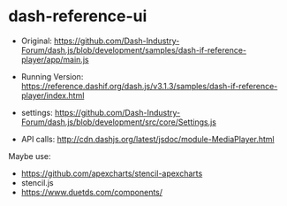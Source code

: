 # dash-reference-ui

 - Original: https://github.com/Dash-Industry-Forum/dash.js/blob/development/samples/dash-if-reference-player/app/main.js
 - Running Version: https://reference.dashif.org/dash.js/v3.1.3/samples/dash-if-reference-player/index.html

 - settings: https://github.com/Dash-Industry-Forum/dash.js/blob/development/src/core/Settings.js
 - API calls: http://cdn.dashjs.org/latest/jsdoc/module-MediaPlayer.html


Maybe use: 
 - https://github.com/apexcharts/stencil-apexcharts
 - stencil.js
 - https://www.duetds.com/components/
